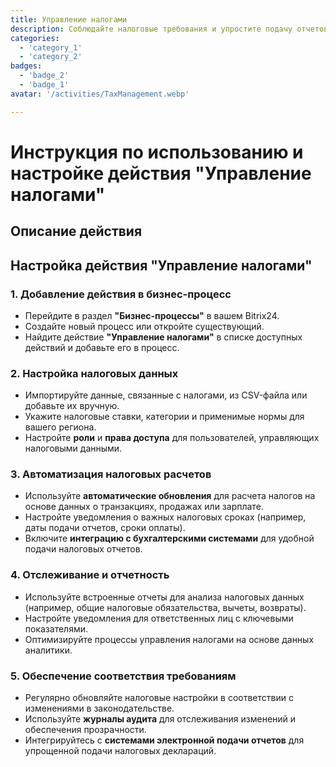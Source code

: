 ```yaml
---
title: Управление налогами
description: Соблюдайте налоговые требования и упростите подачу отчетов.
categories: 
  - 'category_1'
  - 'category_2'
badges: 
  - 'badge_2'
  - 'badge_1'
avatar: '/activities/TaxManagement.webp'

---
```

# Инструкция по использованию и настройке действия "Управление налогами"

## Описание действия

## **Настройка действия "Управление налогами"**

### 1. Добавление действия в бизнес-процесс
- Перейдите в раздел **"Бизнес-процессы"** в вашем Bitrix24.
- Создайте новый процесс или откройте существующий.
- Найдите действие **"Управление налогами"** в списке доступных действий и добавьте его в процесс.

### 2. Настройка налоговых данных
- Импортируйте данные, связанные с налогами, из CSV-файла или добавьте их вручную.
- Укажите налоговые ставки, категории и применимые нормы для вашего региона.
- Настройте **роли** и **права доступа** для пользователей, управляющих налоговыми данными.

### 3. Автоматизация налоговых расчетов
- Используйте **автоматические обновления** для расчета налогов на основе данных о транзакциях, продажах или зарплате.
- Настройте уведомления о важных налоговых сроках (например, даты подачи отчетов, сроки оплаты).
- Включите **интеграцию с бухгалтерскими системами** для удобной подачи налоговых отчетов.

### 4. Отслеживание и отчетность
- Используйте встроенные отчеты для анализа налоговых данных (например, общие налоговые обязательства, вычеты, возвраты).
- Настройте уведомления для ответственных лиц с ключевыми показателями.
- Оптимизируйте процессы управления налогами на основе данных аналитики.

### 5. Обеспечение соответствия требованиям
- Регулярно обновляйте налоговые настройки в соответствии с изменениями в законодательстве.
- Используйте **журналы аудита** для отслеживания изменений и обеспечения прозрачности.
- Интегрируйтесь с **системами электронной подачи отчетов** для упрощенной подачи налоговых деклараций.